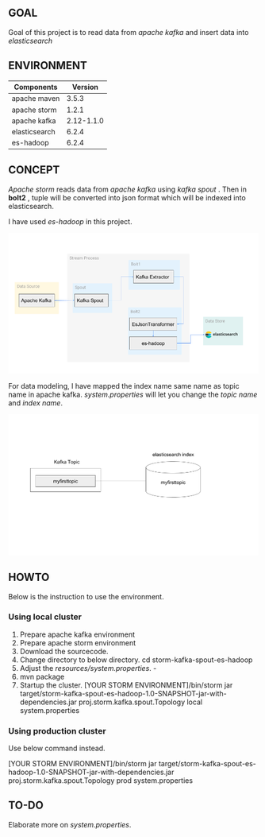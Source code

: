 ## GOAL

Goal of this project is to read data from *apache kafka* and insert data into *elasticsearch*

## ENVIRONMENT

|Components|Version|
|----------|-------|
|apache maven|3.5.3|
|apache storm|1.2.1|
|apache kafka|2.12-1.1.0|
|elasticsearch|6.2.4|
|es-hadoop|6.2.4|

## CONCEPT

*Apache storm* reads data from *apache kafka* using *kafka spout* . Then in **bolt2** , tuple will be converted into json format which will be indexed into elasticsearch. 

I have used *es-hadoop* in this project. 

![img](https://github.com/yuwtennis/dataplatform/blob/master/realtimeprocess/apache-storm/storm-kafka-spout-es-hadoop/img/basic-architecture.png)

For data modeling, I have mapped the index name same name as topic name in apache kafka. *system.properties* will let you change the *topic name* and *index name*.

![img](https://github.com/yuwtennis/dataplatform/blob/master/realtimeprocess/apache-storm/storm-kafka-spout-es-hadoop/img/simple-datamodeling.png)

## HOWTO

Below is the instruction to use the environment.

### Using local cluster

1. Prepare apache kafka environment
1. Prepare apache storm environment
2. Download the sourcecode.
3. Change directory to below directory.
  cd storm-kafka-spout-es-hadoop
4. Adjust the *resources/system.properties*.   - 
4. mvn package
5. Startup the cluster.
  [YOUR STORM ENVIRONMENT]/bin/storm jar target/storm-kafka-spout-es-hadoop-1.0-SNAPSHOT-jar-with-dependencies.jar proj.storm.kafka.spout.Topology local system.properties
  
### Using production cluster
Use below command instead.

 [YOUR STORM ENVIRONMENT]/bin/storm jar target/storm-kafka-spout-es-hadoop-1.0-SNAPSHOT-jar-with-dependencies.jar proj.storm.kafka.spout.Topology prod system.properties
 
 ## TO-DO
 Elaborate more on *system.properties*.
